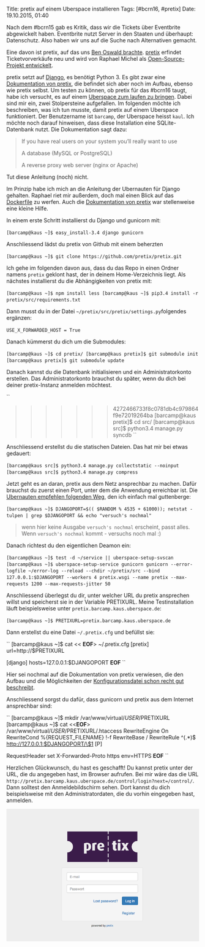 Title: pretix auf einem Uberspace installieren
Tags: [#bcrn16, #pretix]
Date: 19.10.2015, 01:40

Nach dem #bcrn15 gab es Kritik, dass wir die Tickets über Eventbrite abgewickelt haben. Eventbrite nutzt Server in den Staaten und überhaupt: Datenschutz. Also haben wir uns auf die Suche nach Alternativen gemacht. 

Eine davon ist pretix, auf das uns [Ben Oswald brachte](https://twitter.com/_nazco_/status/611583006302695426). [pretix](http://pretix.eu) erfindet Ticketvorverkäufe neu und wird von Raphael Michel als [Open-Source-Projekt entwickelt](https://github.com/pretix/pretix).

pretix setzt auf [Django](https://www.djangoproject.com), es benötigt Python 3. Es gibt zwar eine [Dokumentation von pretix](http://docs.pretix.eu/en/latest/index.html), die befindet sich aber noch im Aufbau, ebenso wie pretix selbst. Um testen zu können, ob pretix für das #bcrn16 taugt, habe ich versucht, es auf einem [Uberspace zum laufen zu bringen](https://wiki.uberspace.de/cool:django). Dabei sind mir ein, zwei Stolpersteine aufgefallen. Im folgenden möchte ich beschreiben, was ich tun musste, damit pretix auf einem Uberspace funktioniert. Der Benutzername ist `barcamp`, der  Uberspace heisst `kaul`. Ich möchte noch darauf hinweisen, dass diese Installation eine SQLite-Datenbank nutzt. Die Dokumentation sagt dazu:

> If you have real users on your system you’ll really want to use
>
> A database (MySQL or PostgreSQL)
>
> A reverse proxy web server (nginx or Apache)

Tut diese Anleitung (noch) nicht.

Im Prinzip habe ich mich an die Anleitung der Ubernauten für Django gehalten. Raphael riet mir außerdem, doch mal einen Blick auf das [Dockerfile](https://github.com/pretix/pretix/tree/master/deployment/docker/standalone) zu werfen. Auch die [Dokumentation von pretix](http://docs.pretix.eu/en/latest/index.html) war stellenweise eine kleine Hilfe.

In einem erste Schritt installierst du Django und gunicorn mit:

``
[barcamp@kaus ~]$ easy_install-3.4 django gunicorn
``

Anschliessend lädst du pretix von Github mit einem beherzten 

``
[barcamp@kaus ~]$ git clone https://github.com/pretix/pretix.git
``

Ich gehe im folgenden davon aus, dass du das Repo in einen Ordner namens `pretix` geklont hast, der in deinem Home-Verzeichnis liegt. Als nächstes installierst du die Abhängigkeiten von pretix mit:

``
[barcamp@kaus ~]$ npm install less
[barcamp@kaus ~]$ pip3.4 install -r pretix/src/requirements.txt
``

Dann musst du in der Datei `~/pretix/src/pretix/settings.py`folgendes ergänzen:

``
USE_X_FORWARDED_HOST = True
``

Danach kümmerst du dich um die Submodules:

``
[barcamp@kaus ~]$ cd pretix/
[barcamp@kaus pretix]$ git submodule init
[barcamp@kaus pretix]$ git submodule update
``

Danach kannst du die Datenbank initialisieren und ein Administratorkonto erstellen. Das Administratorkonto brauchst du später, wenn du dich bei deiner pretix-Instanz anmelden möchtest.

``
>>>>>>> 4272466733f8c0781db4c979864f9e72019264ba
[barcamp@kaus pretix]$ cd src/
[barcamp@kaus src]$ python3.4 manage.py syncdb
``

Anschliessend erstellst du die statischen Dateien. Das hat mir bei etwas gedauert:

``
[barcamp@kaus src]$ python3.4 manage.py collectstatic --noinput
[barcamp@kaus src]$ python3.4 manage.py compress
``

Jetzt geht es an daran, pretix aus dem Netz ansprechbar zu machen. Dafür brauchst du zuerst einen Port, unter dem die Anwendung erreichbar ist. Die [Ubernauten empfehlen folgenden Weg](https://wiki.uberspace.de/cool:django#deamon_einrichten), den ich einfach mal guttenberge:

``
[barcamp@kaus ~]$ DJANGOPORT=$(( $RANDOM % 4535 + 61000)); netstat -tulpen | grep $DJANGOPORT && echo "versuch's nochmal"
``

>  wenn hier keine Ausgabe `versuch's nochmal` erscheint, passt alles. Wenn `versuch's nochmal` kommt - versuchs noch mal :)

Danach richtest du den eigentlichen Deamon ein:

``
[barcamp@kaus ~]$ test -d ~/service || uberspace-setup-svscan
[barcamp@kaus ~]$ uberspace-setup-service gunicorn gunicorn --error-logfile ~/error-log --reload --chdir ~/pretix/src --bind 127.0.0.1:$DJANGOPORT --workers 4 pretix.wsgi --name pretix --max-requests 1200 --max-requests-jitter 50
``

Anschliessend überlegst du dir, unter welcher URL du pretix ansprechen willst und speicherst sie in der Variable PRETIXURL. Meine Testinstallation läuft beispielsweise unter `pretix.barcamp.kaus.uberspace.de`:

``
[barcamp@kaus ~]$ PRETIXURL=pretix.barcamp.kaus.uberspace.de
``

Dann erstellst du eine Datei `~/.pretix.cfg` und befüllst sie:

``
[barcamp@kaus ~]$ cat << __EOF__> ~/.pretix.cfg
[pretix]
url=http://$PRETIXURL

[django]
hosts=127.0.0.1:$DJANGOPORT
__EOF__
``

Hier sei nochmal auf die Dokumentation von pretix verwiesen, die den Aufbau und die Möglichkeiten der [Konfigurationsdatei schon recht gut beschreibt](http://docs.pretix.eu/en/latest/admin/config.html).

Anschliessend sorgst du dafür, dass gunicorn und pretix aus dem Internet ansprechbar sind:

``
[barcamp@kaus ~]$ mkdir /var/www/virtual/$USER/$PRETIXURL
[barcamp@kaus ~]$ cat <<__EOF__> /var/www/virtual/$USER/$PRETIXURL/.htaccess
RewriteEngine On
RewriteCond %{REQUEST_FILENAME} !-f
RewriteBase /
RewriteRule ^(.*)$ http://127.0.0.1:$DJANGOPORT/\$1 [P]
 
RequestHeader set X-Forwarded-Proto https env=HTTPS
__EOF__
``

Herzlichen Glückwunsch, du hast es geschafft! Du kannst pretix unter der URL, die du angegeben hast, im Browser aufrufen. Bei mir wäre das die URL `http://pretix.barcamp.kaus.uberspace.de/control/login?next=/control/`. Dann solltest den Anmeldebildschirm sehen. Dort kannst du dich beispielsweise mit den Administratordaten, die du vorhin eingegeben hast, anmelden.

![Anmeldebildschirm von pretix](/img/IMG_99.png)
